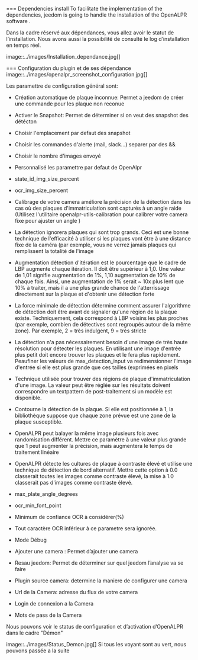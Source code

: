 === Dependencies install
To facilitate the implementation of the dependencies, jeedom is going to handle the installation of the OpenALPR software .

Dans la cadre réservé aux dépendances, vous allez avoir le statut de l’installation. Nous avons aussi la possibilité de consulté le log d’installation en temps réel.

image::../images/Installation_dependance.jpg[]

=== Configuration du plugin et de ses dépendance
image::../images/openalpr_screenshot_configuration.jpg[]

Les paramettre de configuration général sont:

* Création automatique de plaque inconnue: Permet a jeedom de créer une commande pour les plaque non reconue
* Activer le Snapshot: Permet de déterminer si on veut des snapshot des détécton
* Choisir l'emplacement par defaut des snapshot
* Choisir les commandes d'alerte (mail, slack...) separer par des &&
* Choisir le nombre d'images envoyé
* Personnalisé les paramettre par defaut de OpenAlpr

*  state_id_img_size_percent
*  ocr_img_size_percent
*  Calibrage de votre camera améliore la précision de la détection dans les cas où des plaques d'immatriculation sont capturés à un angle raide (Utilisez l'utilitaire openalpr-utils-calibration pour calibrer votre camera fixe pour ajuster un angle )
*  La détection ignorera plaques qui sont trop grands. Ceci est une bonne technique de l'efficacité à utiliser si les plaques vont être à une distance fixe de la caméra (par exemple, vous ne verrez jamais plaques qui remplissent la totalité de l'image
*  Augmentation détection d'itération est le pourcentage que le cadre de LBP augmente chaque itération. Il doit être supérieur à 1,0. Une valeur de 1,01 signifie augmentation de 1%, 1,10 augmentation de 10% de chaque fois. Ainsi, une augmentation de 1% serait ~ 10x plus lent que 10% à traiter, mais il a une plus grande chance de l'atterrissage directement sur la plaque et d'obtenir une détection forte
*  La force minimale de détection détermine comment assurer l'algorithme de détection doit être avant de signaler qu'une région de la plaque existe. Techniquement, cela correspond à LBP voisins les plus proches (par exemple, combien de détectives sont regroupés autour de la même zone). Par exemple, 2 = très indulgent, 9 = très stricte
*  La détection n'a pas nécessairement besoin d'une image de très haute résolution pour détecter les plaques. En utilisant une image d'entrée plus petit doit encore trouver les plaques et le fera plus rapidement. Peaufiner les valeurs de max_detection_input va redimensionner l'image d'entrée si elle est plus grande que ces tailles (exprimées en pixels
*  Technique utilisée pour trouver des régions de plaque d'immatriculation d'une image. La valeur peut être réglée sur les résultats doivent correspondre un textpattern de post-traitement si un modèle est disponible.
*  Contourne la détection de la plaque. Si elle est positionnée à 1, la bibliothèque suppose que chaque zone prévue est une zone de la plaque susceptible.
*  OpenALPR peut balayer la même image plusieurs fois avec randomisation différent. Mettre ce paramètre à une valeur plus grande que 1 peut augmenter la précision, mais augmentera le temps de traitement linéaire
*  OpenALPR détecte les cultures de plaque à contraste élevé et utilise une technique de détection de bord alternatif. Mettre cette option à 0.0 classerait toutes les images comme contraste élevé, la mise à 1.0 classerait pas d'images comme contraste élevé.
*  max_plate_angle_degrees
*  ocr_min_font_point
*  Minimum de confiance OCR à considérer(%)
*  Tout caractère OCR inférieur à ce parametre sera ignorée.
*  Mode Débug
* Ajouter une camera : Permet d’ajouter une camera
* Resau jeedom: Permet de déterminer sur quel jeedom l’analyse va se faire
* Plugin source camera: determine la maniere de configurer une camera
* Url de la Camera: adresse du flux de votre camera
* Login de connexion a la Camera
* Mots de pass de la Camera

Nous pouvons voir le status de configuration et d’activation d’OpenALPR dans le cadre "Démon"

image::../images/Status_Demon.jpg[]
Si tous les voyant sont au vert, nous pouvons passée a la suite